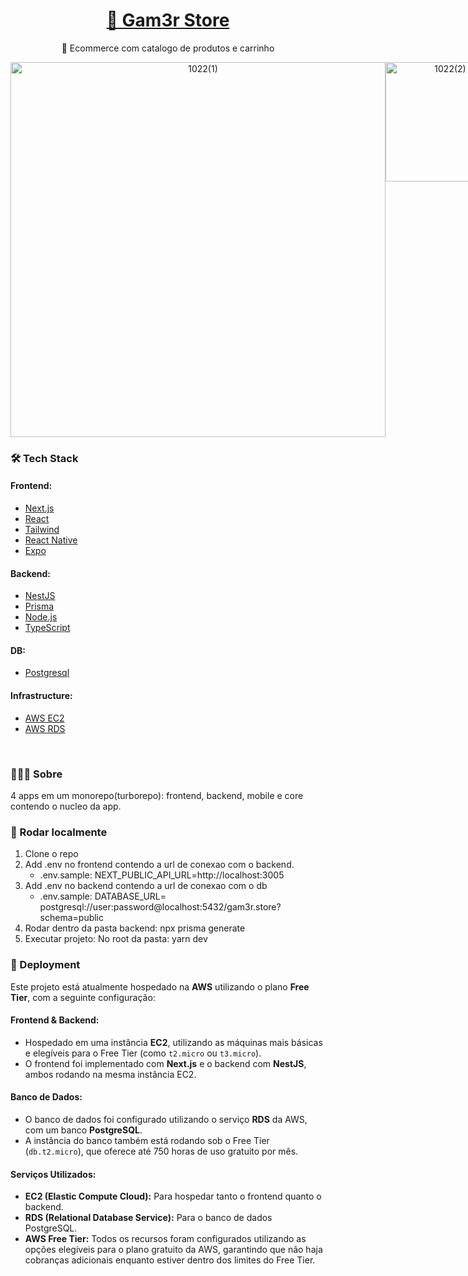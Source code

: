 <!-- Intro -->
<h1 align="center">
    <a href="https://pt-br.reactjs.org/">🤖 Gam3r Store</a>
</h1>
<p align="center">🚀 Ecommerce com catalogo de produtos e carrinho</p>

<div align="center">


  <div style="display: flex; align-items: flex-start;">
  <span>
    <img src="https://github.com/user-attachments/assets/cee5de16-b1cf-4303-ab4f-f72a80018653" alt="1022(1)" style="width: 600px; height: auto;" />
  </span>
  <span>
    <img src="https://github.com/user-attachments/assets/e91bec3b-9850-46b7-ac81-e4d686056584" alt="1022(2)" style="width: 191px; height: auto;" />
  </span>
</div>
  
</div>




<!-- TechStack -->
### 🛠 Tech Stack

#### **Frontend:**
- [Next.js](https://nextjs.org)
- [React](https://react.dev)
- [Tailwind](https://tailwindcss.com)
- [React Native](https://reactnative.dev/)
- [Expo](https://expo.io/)

#### **Backend:**
- [NestJS](https://nestjs.com)
- [Prisma](https://www.prisma.io)
- [Node.js](https://nodejs.org/en/)
- [TypeScript](https://www.typescriptlang.org/)

#### **DB:**
- [Postgresql](https://www.postgresql.org)

#### **Infrastructure:**
- [AWS EC2](https://aws.amazon.com/ec2)
- [AWS RDS](https://aws.amazon.com/rds)

</br>

### 🧑🏻‍💻 Sobre
  4 apps em um monorepo(turborepo): frontend, backend, mobile e core contendo o nucleo da app.

### 📄 Rodar localmente
1. Clone o repo
2.  Add .env no frontend contendo a url de conexao com o backend.
    - .env.sample: NEXT_PUBLIC_API_URL=http://localhost:3005
3.  Add .env no backend contendo a url de conexao com o db
    - .env.sample: DATABASE_URL= postgresql://user:password@localhost:5432/gam3r.store?schema=public
4. Rodar dentro da pasta backend: npx prisma generate
5. Executar projeto: No root da pasta: yarn dev

### 🚀 Deployment

Este projeto está atualmente hospedado na **AWS** utilizando o plano **Free Tier**, com a seguinte configuração:

#### **Frontend & Backend:**
- Hospedado em uma instância **EC2**, utilizando as máquinas mais básicas e elegíveis para o Free Tier (como `t2.micro` ou `t3.micro`).
- O frontend foi implementado com **Next.js** e o backend com **NestJS**, ambos rodando na mesma instância EC2.

#### **Banco de Dados:**
- O banco de dados foi configurado utilizando o serviço **RDS** da AWS, com um banco **PostgreSQL**.
- A instância do banco também está rodando sob o Free Tier (`db.t2.micro`), que oferece até 750 horas de uso gratuito por mês.

#### **Serviços Utilizados:**
- **EC2 (Elastic Compute Cloud):** Para hospedar tanto o frontend quanto o backend.
- **RDS (Relational Database Service):** Para o banco de dados PostgreSQL.
- **AWS Free Tier:** Todos os recursos foram configurados utilizando as opções elegíveis para o plano gratuito da AWS, garantindo que não haja cobranças adicionais enquanto estiver dentro dos limites do Free Tier.















